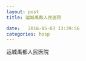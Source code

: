 ```yaml
--- 
layout: post 
title: 运城禹都人民医院

date:   2016-05-03 13:39:56 
categories: hosp 
--- 
```

   
运城禹都人民医院
